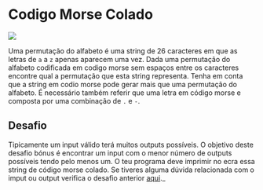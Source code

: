 # Codigo Morse Colado
![](https://img.shields.io/badge/-HARD-red.svg?style=for-the-badge)

Uma permutação do alfabeto é uma string de 26 caracteres em que as letras de `a` a `z` apenas aparecem uma vez.
Dada uma permutação do alfabeto codificada em codigo morse sem espaços entre os caracteres encontre qual a permutação que esta string representa. Tenha em conta que a string em codio morse pode gerar mais que uma permutação do alfabeto. É necessário também referir que uma letra em código morse e composta por uma combinação de `.` e `-`.

## Desafio

Tipicamente um input válido terá muitos outputs possíveis. O objetivo deste desafio bónus é encontrar um input com o menor número de outputs possíveis tendo pelo menos um.
O teu programa deve imprimir no ecra essa string de código morse colado.
Se tiveres alguma dúvida relacionada com o imput ou output verifica o desafio anterior [aqui](https://github.com/cesium/DPUM/blob/bm/5_smooshed_morse_code/5_smooshed_morse_code/medium/README.md.)._


